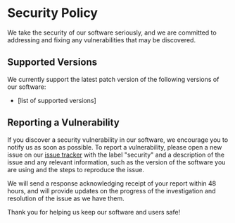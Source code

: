 <!--
=========================================================================================
       /$$$$$$  /$$$$$$$$  /$$$$$$  /$$   /$$ /$$$$$$$  /$$$$$$ /$$$$$$$$ /$$     /$$
      /$$__  $$| $$_____/ /$$__  $$| $$  | $$| $$__  $$|_  $$_/|__  $$__/|  $$   /$$/
     | $$  \__/| $$      | $$  \__/| $$  | $$| $$  \ $$  | $$     | $$    \  $$ /$$/ 
     |  $$$$$$ | $$$$$   | $$      | $$  | $$| $$$$$$$/  | $$     | $$     \  $$$$/  
      \____  $$| $$__/   | $$      | $$  | $$| $$__  $$  | $$     | $$      \  $$/   
      /$$  \ $$| $$      | $$    $$| $$  | $$| $$  \ $$  | $$     | $$       | $$    
     |  $$$$$$/| $$$$$$$$|  $$$$$$/|  $$$$$$/| $$  | $$ /$$$$$$   | $$       | $$    
      \______/ |________/ \______/  \______/ |__/  |__/|______/   |__/       |__/    
=========================================================================================
 Author: Fabio Craig Wimmer Florey                                        version: 0.0.1
=========================================================================================
                                        ~ NOTICE ~
       Project, Copyright © 2022, Fabio Craig Wimmer Florey - All Rights Reserved.
           Unless required by applicable law or agreed to in writing, software      
            distributed under the License is distributed on an "AS IS" BASIS,       
         WITHOUT WARRANTIES OR CONDITIONS OF ANY KIND, either express or implied.   
             See the License for the specific language governing permissions        
                            and limitations under the License.
 License: MIT-0                                       Terms and Conditions: ./LICENSE.md
=========================================================================================
-->
# Security Policy

We take the security of our software seriously, and we are committed to addressing and fixing any vulnerabilities that may be discovered.

## Supported Versions

We currently support the latest patch version of the following versions of our software:

- [list of supported versions]

## Reporting a Vulnerability

If you discover a security vulnerability in our software, we encourage you to notify us as soon as possible. To report a vulnerability, please open a new issue on our [issue tracker][ISSUE TRACKER] with the label "security" and a description of the issue and any relevant information, such as the version of the software you are using and the steps to reproduce the issue.

We will send a response acknowledging receipt of your report within 48 hours, and will provide updates on the progress of the investigation and resolution of the issue as we have them.

Thank you for helping us keep our software and users safe!


<!--------------- Hyperlinks ---------------->
[DOCUMENTS]: ../docs/
[FAQ]: ../docs/FAQ.md
[ISSUE TRACKER]: ../../../issues
